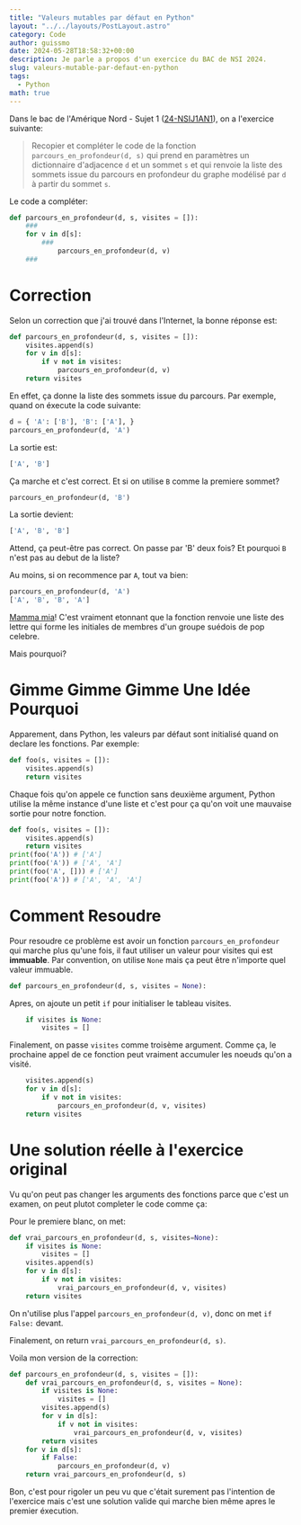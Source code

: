 ```yaml
---
title: "Valeurs mutables par défaut en Python"
layout: "../../layouts/PostLayout.astro"
category: Code
author: guissmo
date: 2024-05-28T18:58:32+00:00
description: Je parle a propos d'un exercice du BAC de NSI 2024.
slug: valeurs-mutable-par-defaut-en-python
tags:
  - Python
math: true
---
```


Dans le bac de l'Amérique Nord - Sujet 1
([24-NSIJ1AN1](https://www.math93.com/images/pdf/annales_bac/Bac_NSI/bac_NSI_2024/24-NSIJ1AN1.pdf)), on a l'exercice suivante:

> Recopier et compléter le code de la fonction `parcours_en_profondeur(d, s)` qui prend en paramètres un dictionnaire d'adjacence `d` et un sommet `s` et qui renvoie la liste des sommets issue du parcours en profondeur du graphe modélisé par `d` à partir du sommet `s`.

Le code a compléter:

```python
def parcours_en_profondeur(d, s, visites = []):
    ###
    for v in d[s]:
        ###
            parcours_en_profondeur(d, v)
    ### 
```

# Correction

Selon un correction que j'ai trouvé dans l'Internet, la bonne réponse est:

```python
def parcours_en_profondeur(d, s, visites = []):
    visites.append(s)
    for v in d[s]:
        if v not in visites:
            parcours_en_profondeur(d, v)
    return visites
```

En effet, ça donne la liste des sommets issue du parcours. Par exemple, quand on éxecute la code suivante:

```python
d = { 'A': ['B'], 'B': ['A'], }
parcours_en_profondeur(d, 'A')
```

La sortie est:

```python
['A', 'B']
```

Ça marche et c'est correct. Et si on utilise `B` comme la premiere sommet?

```python
parcours_en_profondeur(d, 'B')
```

La sortie devient:

```python
['A', 'B', 'B']
```

Attend, ça peut-être pas correct. On passe par 'B' deux fois? Et pourquoi `B` n'est pas au debut de la liste?

Au moins, si on recommence par `A`, tout va bien:

```python
parcours_en_profondeur(d, 'A')
['A', 'B', 'B', 'A']
```

[Mamma mia](https://youtu.be/unfzfe8f9NI?t=49)! C'est vraiment etonnant que la fonction renvoie une liste des lettre qui forme les initiales de membres d'un groupe suédois de pop celebre.

Mais pourquoi?

# Gimme Gimme Gimme Une Idée Pourquoi

Apparement, dans Python, les valeurs par défaut sont initialisé quand on declare les fonctions. Par exemple:

```python
def foo(s, visites = []):
    visites.append(s)
    return visites
```

Chaque fois qu'on appele ce function sans deuxième argument, Python utilise la même instance d'une liste et c'est pour ça qu'on voit une mauvaise sortie pour notre fonction.

```python
def foo(s, visites = []):
    visites.append(s)
    return visites
print(foo('A')) # ['A']
print(foo('A')) # ['A', 'A']
print(foo('A', [])) # ['A']
print(foo('A')) # ['A', 'A', 'A']
```

# Comment Resoudre

Pour resoudre ce problème est avoir un fonction `parcours_en_profondeur` qui marche plus qu'une fois, il faut utiliser un valeur pour visites qui est **immuable**. Par convention, on utilise `None` mais ça peut être n'importe quel valeur immuable.

```python
def parcours_en_profondeur(d, s, visites = None):
```

Apres, on ajoute un petit `if` pour initialiser le tableau visites.

```python
    if visites is None:
        visites = []
```

Finalement, on passe `visites` comme troisème argument. Comme ça, le prochaine appel de ce fonction peut vraiment accumuler les noeuds qu'on a visité.

```python
    visites.append(s)
    for v in d[s]:
        if v not in visites:
            parcours_en_profondeur(d, v, visites)
    return visites
```

# Une solution réelle à l'exercice original

Vu qu'on peut pas changer les arguments des fonctions parce que c'est un examen, on peut plutot completer le code comme ça:

Pour le premiere blanc, on met:

```python
def vrai_parcours_en_profondeur(d, s, visites=None):
    if visites is None:
        visites = []
    visites.append(s)
    for v in d[s]:
        if v not in visites:
            vrai_parcours_en_profondeur(d, v, visites)
    return visites
```

On n'utilise plus l'appel `parcours_en_profondeur(d, v)`, donc on met `if False:` devant.

Finalement, on return `vrai_parcours_en_profondeur(d, s)`.

Voila mon version de la correction:

```python
def parcours_en_profondeur(d, s, visites = []):
    def vrai_parcours_en_profondeur(d, s, visites = None):
        if visites is None:
            visites = []
        visites.append(s)
        for v in d[s]:
            if v not in visites:
                vrai_parcours_en_profondeur(d, v, visites)
        return visites
    for v in d[s]:
        if False:
            parcours_en_profondeur(d, v)
    return vrai_parcours_en_profondeur(d, s)
```

Bon, c'est pour rigoler un peu vu que c'était surement pas l'intention de l'exercice mais c'est une solution valide qui marche bien même apres le premier éxecution.
